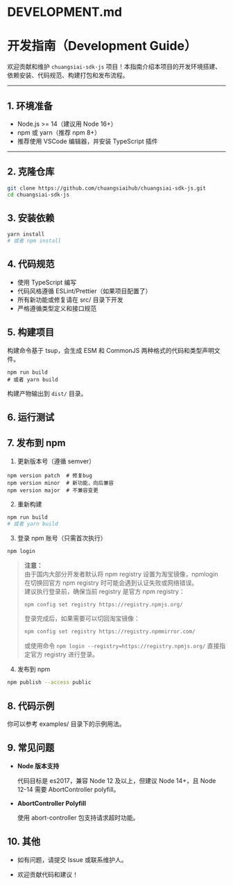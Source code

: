# DEVELOPMENT.md

# 开发指南（Development Guide）

欢迎贡献和维护 `chuangsiai-sdk-js` 项目！本指南介绍本项目的开发环境搭建、依赖安装、代码规范、构建打包和发布流程。

---

## 1. 环境准备

- Node.js >= 14（建议用 Node 16+）
- npm 或 yarn（推荐 npm 8+）
- 推荐使用 VSCode 编辑器，并安装 TypeScript 插件

---

## 2. 克隆仓库

```bash
git clone https://github.com/chuangsiaihub/chuangsiai-sdk-js.git
cd chuangsiai-sdk-js
```

## 3. 安装依赖

```bash
yarn install
# 或者 npm install

```

## 4. 代码规范

- 使用 TypeScript 编写
- 代码风格遵循 ESLint/Prettier（如果项目配置了）
- 所有新功能或修复请在 src/ 目录下开发
- 严格遵循类型定义和接口规范

## 5. 构建项目

构建命令基于 tsup，会生成 ESM 和 CommonJS 两种格式的代码和类型声明文件。

```
npm run build
# 或者 yarn build
```

构建产物输出到 `dist/` 目录。

## 6. 运行测试

<!-- 暂时没有-->

## 7. 发布到 npm

1. 更新版本号（遵循 semver）

```
npm version patch  # 修复bug
npm version minor  # 新功能，向后兼容
npm version major  # 不兼容变更
```

2. 重新构建

```bash
npm run build
# 或者 yarn build
```

3. 登录 npm 账号（只需首次执行）

```bash
npm login
```

> **注意：** <br/>
> 由于国内大部分开发者默认将 npm registry 设置为淘宝镜像，npmlogin 在切换回官方 npm registry 时可能会遇到认证失败或网络错误。<br/>
> 建议执行登录前，确保当前 registry 是官方 npm registry：
>
> ```bash
> npm config set registry https://registry.npmjs.org/
> ```
>
> 登录完成后，如果需要可以切回淘宝镜像：
>
> ```bash
> npm config set registry https://registry.npmmirror.com/
> ```
>
> 或使用命令 `npm login --registry=https://registry.npmjs.org/` 直接指定官方 registry 进行登录。

4. 发布到 npm

```bash
npm publish --access public
```

## 8. 代码示例

你可以参考 examples/ 目录下的示例用法。

## 9. 常见问题

- **Node 版本支持**

  代码目标是 es2017，兼容 Node 12 及以上，但建议 Node 14+，且 Node 12-14 需要 AbortController polyfill。

- **AbortController Polyfill**

  使用 abort-controller 包支持请求超时功能。

## 10. 其他

- 如有问题，请提交 Issue 或联系维护人。

- 欢迎贡献代码和建议！
